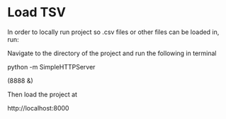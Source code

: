 # Load TSV

In order to locally run project so .csv files or other files can be loaded in, run:

Navigate to the directory of the project and run the following in terminal

python -m SimpleHTTPServer 

(8888 &)

Then load the project at

http://localhost:8000
